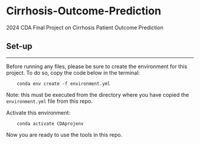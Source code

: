 # Cirrhosis-Outcome-Prediction
2024 CDA Final Project on Cirrhosis Patient Outcome Prediction

## Set-up
---
Before running any files, please be sure to create the environment for this project.
To do so, copy the code below in the terminal:
```
    conda env create -f environment.yml
```
Note: this must be executed from the directory where you have copied the `environment.yml` file from this repo.

Activate this environment:
```
    conda activate CDAprojenv
```

Now you are ready to use the tools in this repo.